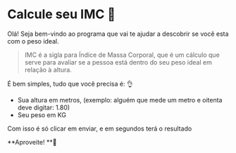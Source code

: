 # Calcule seu IMC :triangular_ruler:

Olá! Seja bem-vindo ao programa que vai te ajudar a descobrir se você esta com o peso ideal.

> IMC é a sigla para Índice de Massa Corporal, que é um cálculo que serve para avaliar se a pessoa está dentro do seu peso ideal em relação à altura.

É bem simples, tudo que você precisa é: :ok_hand:

- Sua altura em metros, (exemplo: alguém que mede um metro e oitenta deve digitar: 1.80) 
- Seu peso em KG 

Com isso é só clicar em enviar, e em segundos terá o resultado

**Aproveite! **:call_me_hand:

